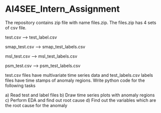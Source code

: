 # AI4SEE_Intern_Assignment
The repository contains zip file with name files.zip. The files.zip has 4 sets of csv file.

test.csv --> test_label.csv

smap_test.csv --> smap_test_labels.csv

msl_test.csv --> msl_test_labels.csv

psm_test.csv --> psm_test_labels.csv

test.csv files have multivariate time series data and test_labels.csv labels files have time stamps of anomaly regions. Write python code for the following tasks

a) Read test and label files b) Draw time series plots with anomaly regions c) Perform EDA and find out root cause d) Find out the variables which are the root cause for the anomaly
